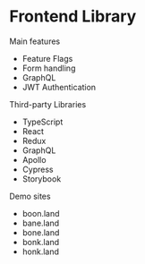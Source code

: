 # Frontend Library

Main features
- Feature Flags
- Form handling
- GraphQL
- JWT Authentication

Third-party Libraries
- TypeScript
- React
- Redux
- GraphQL
- Apollo
- Cypress
- Storybook

Demo sites
- boon.land
- bane.land
- bone.land
- bonk.land
- honk.land